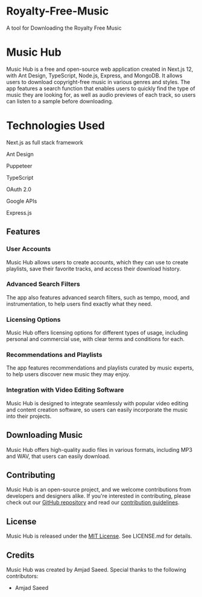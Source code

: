 # Royalty-Free-Music

A tool for Downloading the Royalty Free Music

<h1>Music Hub</h1>
<p>Music Hub is a free and open-source web application created in Next.js 12, with Ant Design, TypeScript, Node.js, Express, and MongoDB. It allows users to download copyright-free music in various genres and styles. The app features a search function that enables users to quickly find the type of music they are looking for, as well as audio previews of each track, so users can listen to a sample before downloading.</p>
<h1>Technologies Used</h1>
<p>Next.js as full stack framework</p>
<p>Ant Design</p>
<p>Puppeteer</p>
<p>TypeScript</p>
<p>OAuth 2.0
<p>Google APIs</p>
<p>Express.js</p>

<h2>Features</h2>
<h3>User Accounts</h3>
<p>Music Hub allows users to create accounts, which they can use to create playlists, save their favorite tracks, and access their download history.</p>
<h3>Advanced Search Filters</h3>
<p>The app also features advanced search filters, such as tempo, mood, and instrumentation, to help users find exactly what they need.</p>
<h3>Licensing Options</h3>
<p>Music Hub offers licensing options for different types of usage, including personal and commercial use, with clear terms and conditions for each.</p>
<h3>Recommendations and Playlists</h3>
<p>The app features recommendations and playlists curated by music experts, to help users discover new music they may enjoy.</p>
<h3>Integration with Video Editing Software</h3>
<p>Music Hub is designed to integrate seamlessly with popular video editing and content creation software, so users can easily incorporate the music into their projects.</p>
<h2>Downloading Music</h2>
<p>Music Hub offers high-quality audio files in various formats, including MP3 and WAV, that users can easily download.</p>
<h2>Contributing</h2>
<p>Music Hub is an open-source project, and we welcome contributions from developers and designers alike. If you're interested in contributing, please check out our <a href="https://github.com/meetamjadsaeed/Royalty-Free-Music">GitHub repository</a> and read our <a href="#">contribution guidelines</a>.</p>
<h2>License</h2>
<p>Music Hub is released under the <a href="https://github.com/your-username/your-repo-name/blob/master/LICENSE.md">MIT License</a>. See LICENSE.md for details.</p>
<h2>Credits</h2>
<p>Music Hub was created by Amjad Saeed. Special thanks to the following contributors:</p>
<ul>
  <li>Amjad Saeed</li>
  <!-- <li>[Contributor 2]</li> -->
  <!-- <li>[Contributor 3]</li> -->
</ul>

